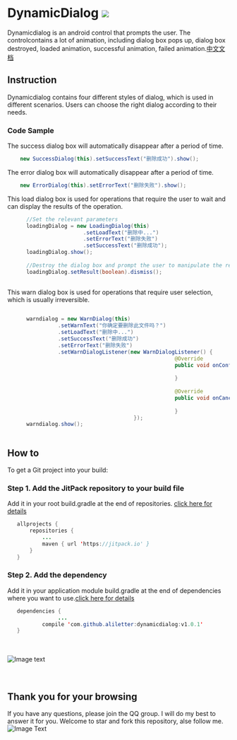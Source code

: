 # DynamicDialog  [![](https://jitpack.io/v/aliletter/dynamicdialog.svg)](https://jitpack.io/#aliletter/dynamicdialog)
Dynamicdialog is an android control that prompts the user. The controlcontains a lot of animation, including dialog box pops up, dialog box destroyed, loaded animation, successful animation, failed animation.[中文文档](https://github.com/aliletter/Dynamicdialog/blob/master/README_CHINESE.md)
## Instruction
Dynamicdialog contains four different styles of dialog, which is used in different scenarios. Users can choose the right dialog according to their needs.
### Code Sample
The success dialog box will automatically disappear after a period of time.
```Java
    new SuccessDialog(this).setSuccessText("删除成功").show();
```
The error dialog box will automatically disappear after a period of time.
```Java
    new ErrorDialog(this).setErrorText("删除失败").show();
```
This load dialog box is used for operations that require the user to wait and can display the results of the operation.
```Java
      //Set the relevant parameters
      loadingDialog = new LoadingDialog(this)
                        .setLoadText("删除中...")
                        .setErrorText("删除失败")
                        .setSuccessText("删除成功");
      loadingDialog.show();
      
      //Destroy the dialog box and prompt the user to manipulate the results
      loadingDialog.setResult(boolean).dismiss();
      
```
This warn dialog box is used for operations that require user selection, which is usually irreversible.
```Java
 
      warndialog = new WarnDialog(this)
                .setWarnText("你确定要删除此文件吗？")
                .setLoadText("删除中...")
                .setSuccessText("删除成功")
                .setErrorText("删除失败")
                .setWarnDialogListener(new WarnDialogListener() {
                                                     @Override
                                                     public void onConfirm() {
                                                                                                              
                                                     }
                                                                              
                                                     @Override
                                                     public void onCancle() {
                                                                              
                                                     }
                                        });
      warndialog.show();
 
```

## How to
To get a Git project into your build:
### Step 1. Add the JitPack repository to your build file
Add it in your root build.gradle at the end of repositories.   [click here for details](https://github.com/aliletter/CarouselBanner/blob/master/root_build.gradle.png)
 ```Java
 	allprojects {
 		repositories {
 			...
 			maven { url 'https://jitpack.io' }
 		}
 	}
 ```
### Step 2. Add the dependency
Add it in your application module build.gradle at the end of dependencies where you want to use.[click here for details](https://github.com/aliletter/CarouselBanner/blob/master/application_build.gradle.png)
 ```Java
 	dependencies {
                 ...
 	        compile 'com.github.aliletter:dynamicdialog:v1.0.1'
 	}
 ```
<br><br>
![Image text](https://github.com/aliletter/arcmenu/blob/master/dynamicdialog.gif)
<br><br><br>
## Thank you for your browsing
If you have any questions, please join the QQ group. I will do my best to answer it for you. Welcome to star and fork this repository, alse follow me.
<br>
![Image Text](https://github.com/aliletter/CarouselBanner/blob/master/qq_group.png)
 
	 